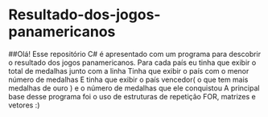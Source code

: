 # Resultado-dos-jogos-panamericanos
##Olá! Esse repositório C# é apresentado com um programa para descobrir o resultado dos jogos panamericanos.
Para cada país eu tinha que exibir o total de medalhas junto com a linha
Tinha que exibir o país com o menor número de medalhas
E tinha que exibir o país vencedor( o que tem mais medalhas de ouro ) e o número de medalhas que ele conquistou
A principal base desse programa foi o uso de estruturas de repetição FOR, matrizes e vetores :)
